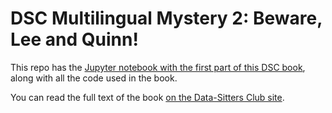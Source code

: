 # DSC Multilingual Mystery 2: Beware, Lee and Quinn!

This repo has the [Jupyter notebook with the first part of this DSC book](dscm2.ipynb), along with all the code used in the book.

You can read the full text of the book [on the Data-Sitters Club site](http://datasittersclub.github.io/site/dscm2).